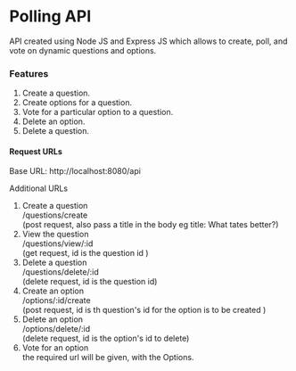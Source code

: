 # Polling API
API created using Node JS and Express JS which allows to create, poll, and vote on dynamic questions and options.

### Features

1. Create a question.
2. Create options for a question.
3. Vote for a particular option to a question.
4. Delete an option.
5. Delete a question.


#### Request URLs
  Base URL: http://localhost:8080/api

   Additional URLs
   1. Create a question <br>
           /questions/create <br>
      (post request, also pass a title in the body eg title: What tates better?)
   2. View the question  <br>
           /questions/view/:id <br>
      (get request, id is the question id )
   3. Delete a question <br>
           /questions/delete/:id <br>
      (delete request, id is the question id)
   4. Create an option <br>
           /options/:id/create <br>
      (post request, id is th question's id for the option is to be created )
   5. Delete an option  <br>
        /options/delete/:id  <br>
      (delete request, id is the option's id to delete)
   6. Vote for an option <br>
        the required url will be given, with the Options.  
